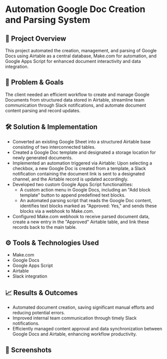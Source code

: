 # Automation Google Doc Creation and Parsing System

## 📌 Project Overview

This project automated the creation, management, and parsing of Google Docs using Airtable as a central database, Make.com for automation, and Google Apps Script for enhanced document interactivity and data integration.

## 🎯 Problem & Goals

The client needed an efficient workflow to create and manage Google Documents from structured data stored in Airtable, streamline team communication through Slack notifications, and automate document content parsing and record updates.

## 🛠️ Solution & Implementation

- Converted an existing Google Sheet into a structured Airtable base consisting of two interconnected tables.
- Created a Google Doc template and designated a storage location for newly generated documents.
- Implemented an automation triggered via Airtable: Upon selecting a checkbox, a new Google Doc is created from a template, a Slack notification containing the document link is sent to a designated channel, and the Airtable record is updated accordingly.
- Developed two custom Google Apps Script functionalities:
  - A custom action menu in Google Docs, including an "Add block template" button to append predefined text blocks.
  - An automated parsing script that reads the Google Doc content, identifies text blocks marked as "Approved: Yes," and sends these blocks via a webhook to Make.com.
- Configured Make.com webhook to receive parsed document data, create a new entry in the "Approved" Airtable table, and link these records back to the main table.

## ⚙️ Tools & Technologies Used

- Make.com
- Google Docs
- Google Apps Script
- Airtable
- Slack integration

## 📈 Results & Outcomes

- Automated document creation, saving significant manual efforts and reducing potential errors.
- Improved internal team communication through timely Slack notifications.
- Efficiently managed content approval and data synchronization between Google Docs and Airtable, enhancing workflow productivity.

## 📸 Screenshots


